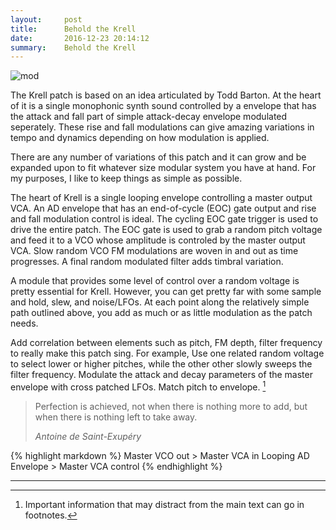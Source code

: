 ```yaml
---
layout:     post
title:      Behold the Krell
date:       2016-12-23 20:14:12
summary:    Behold the Krell
---
```

<img src="{{ site.baseurl }}/images/mod1.jpg" alt="mod" class="avatar" />

The Krell patch is based on an idea articulated by Todd Barton. At the heart of it is a single monophonic synth sound controlled by a envelope that has the attack and fall part of simple attack-decay envelope modulated seperately. These rise and fall modulations can give amazing variations in tempo and dynamics depending on how modulation is applied.

There are any number of variations of this patch and it can grow and be expanded upon to fit whatever size modular system you have at hand. For my purposes, I like to keep things as simple as possible.

The heart of Krell is a single looping envelope controlling a master output VCA. An AD envelope that has an end-of-cycle (EOC) gate output and rise and fall modulation control is ideal. The cycling EOC gate trigger is used to drive the entire patch. The EOC gate is used to grab a random pitch voltage and feed it to a VCO whose amplitude is controled by the master output VCA. Slow random VCO FM modulations are woven in and out as time progresses. A final random modulated filter adds timbral variation. 

A module that provides some level of control over a random voltage is pretty essential for Krell. However, you can get pretty far with some sample and hold, slew, and noise/LFOs. At each point along the relatively simple path outlined above, you add as much or as little modulation as the patch needs.

Add correlation between elements such as pitch, FM depth, filter frequency to really make this patch sing. For example, Use one related random voltage to select lower or higher pitches, while the other other slowly sweeps the filter frequency. Modulate the attack and decay parameters of the master envelope with cross patched  LFOs. Match pitch to envelope. [^1]

<blockquote>
  <p>
    Perfection is achieved, not when there is nothing more to add, but when there is nothing left to take away.
  </p>
  <footer><cite title="Antoine de Saint-Exupéry">Antoine de Saint-Exupéry</cite></footer>
</blockquote>

{% highlight markdown %}
Master VCO out > Master VCA in
Looping AD Envelope > Master VCA control
{% endhighlight %}


---
[^1]: Important information that may distract from the main text can go in footnotes.